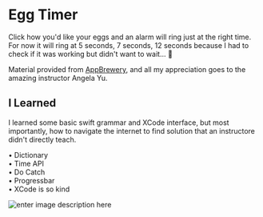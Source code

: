 <h1>Egg Timer</h1>


Click how you'd like your eggs and an alarm will ring just at the right time. For now it will ring at 5 seconds, 7 seconds, 12 seconds because I had to check if it was working but didn't want to wait... 🤣

Material provided from [AppBrewery](https://www.appbrewery.co/), and all my appreciation goes to the amazing instructor Angela Yu.


## I Learned

I learned some basic swift grammar and XCode interface, but most importantly, how to navigate the internet to find solution that an instructore didn't directly teach.
 
• Dictionary<br />
• Time API<br />
• Do Catch<br />
• Progressbar<br />
• XCode is so kind


![enter image description here](https://i.imgur.com/HKVdZyV.gif)
